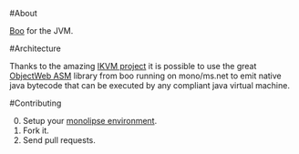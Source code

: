 #About

[Boo](http://boo.codehaus.org/) for the JVM.

#Architecture

Thanks to the amazing [IKVM project](http://www.ikvm.net/) it is possible to use the great [ObjectWeb ASM](http://asm.objectweb.org/)
library from boo running on mono/ms.net to emit native java bytecode that
can be executed by any compliant java virtual machine.

#Contributing

0. Setup your [monolipse environment](http://github.com/bamboo/monolipse/).
1. Fork it.
2. Send pull requests.
 

